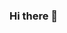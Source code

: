 ### Hi there 👋

<!--
**adityathakurxd/adityathakurxd** is a ✨ _special_ ✨ repository because its `README.md` (this file) appears on your GitHub profile.

Here are some ideas to get you started:

- 🔭 I’m a 18 year old developer currently pursuing B.Tech CSE from SRM University Delhi NCR.
- 🌱 I’m currently learning Android Development using JAVA.
- 👯 I’m looking to collaborate on open source projects.
- 🤔 I’m looking for help with improving concepts of Data Structures and Algorithms.
- 💬 Ask me about Java
- 📫 How to reach me: LinkedIn https://www.linkedin.com/in/adityathakurxd/
- 😄 ⚡ 
-->
